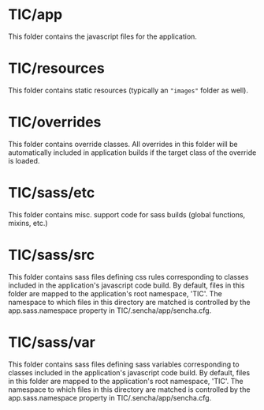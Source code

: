 # TIC/app

This folder contains the javascript files for the application.

# TIC/resources

This folder contains static resources (typically an `"images"` folder as well).

# TIC/overrides

This folder contains override classes. All overrides in this folder will be 
automatically included in application builds if the target class of the override
is loaded.

# TIC/sass/etc

This folder contains misc. support code for sass builds (global functions, 
mixins, etc.)

# TIC/sass/src

This folder contains sass files defining css rules corresponding to classes
included in the application's javascript code build.  By default, files in this 
folder are mapped to the application's root namespace, 'TIC'. The
namespace to which files in this directory are matched is controlled by the
app.sass.namespace property in TIC/.sencha/app/sencha.cfg. 

# TIC/sass/var

This folder contains sass files defining sass variables corresponding to classes
included in the application's javascript code build.  By default, files in this 
folder are mapped to the application's root namespace, 'TIC'. The
namespace to which files in this directory are matched is controlled by the
app.sass.namespace property in TIC/.sencha/app/sencha.cfg. 
